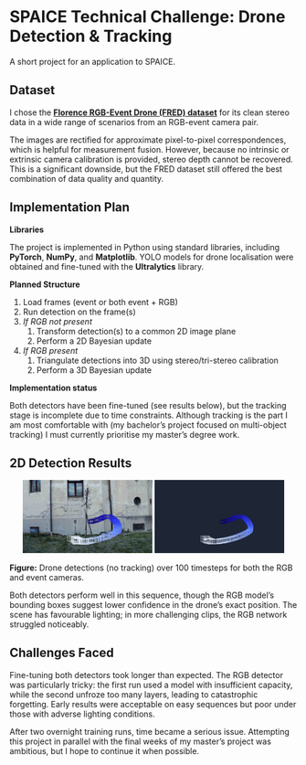 # SPAICE Technical Challenge: Drone Detection & Tracking
A short project for an application to SPAICE.

## Dataset
I chose the [**Florence RGB-Event Drone (FRED) dataset**](https://miccunifi.github.io/FRED/) for its clean stereo data in a wide range of scenarios from an RGB-event camera pair.

The images are rectified for approximate pixel-to-pixel correspondences, which is helpful for measurement fusion. However, because no intrinsic or extrinsic camera calibration is provided, stereo depth cannot be recovered. This is a significant downside, but the FRED dataset still offered the best combination of data quality and quantity.

## Implementation Plan
**Libraries**

The project is implemented in Python using standard libraries, including **PyTorch**, **NumPy**, and **Matplotlib**. YOLO models for drone localisation were obtained and fine-tuned with the **Ultralytics** library.

**Planned Structure**
1. Load frames (event or both event + RGB)
2. Run detection on the frame(s)
3. *If RGB not present*
   1. Transform detection(s) to a common 2D image plane
   2. Perform a 2D Bayesian update
4. *If RGB present*
   1. Triangulate detections into 3D using stereo/tri-stereo calibration
   2. Perform a 3D Bayesian update

**Implementation status**

Both detectors have been fine-tuned (see results below), but the tracking stage is incomplete due to time constraints. Although tracking is the part I am most comfortable with (my bachelor’s project focused on multi-object tracking) I must currently prioritise my master’s degree work.

## 2D Detection Results
<p align="center">
  <img src="results/track_rgb.jpg" alt="RGB frames" width="45%">
  <img src="results/track_event.jpg" alt="Event frames" width="45%">
</p>

**Figure:** Drone detections (no tracking) over 100 timesteps for both the RGB and event cameras.

Both detectors perform well in this sequence, though the RGB model’s bounding boxes suggest lower confidence in the drone’s exact position. The scene has favourable lighting; in more challenging clips, the RGB network struggled noticeably.

## Challenges Faced
Fine-tuning both detectors took longer than expected. The RGB detector was particularly tricky: the first run used a model with insufficient capacity, while the second unfroze too many layers, leading to catastrophic forgetting. Early results were acceptable on easy sequences but poor under those with adverse lighting conditions.

After two overnight training runs, time became a serious issue. Attempting this project in parallel with the final weeks of my master’s project was ambitious, but I hope to continue it when possible.

